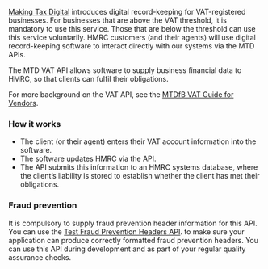 [Making Tax Digital](https://www.gov.uk/government/publications/making-tax-digital/overview-of-making-tax-digital) introduces digital record-keeping for VAT-registered businesses. For businesses that are above the VAT threshold, it is mandatory to use this service. Those that are below the threshold can use this service voluntarily. HMRC customers (and their agents) will use digital record-keeping software to interact directly with our systems via the MTD APIs.

The MTD VAT API allows software to supply business financial data to HMRC, so that clients can fulfil their obligations.

For more background on the VAT API, see the [MTDfB VAT Guide for Vendors](https://developer.service.hmrc.gov.uk/guides/vat-mtd-end-to-end-service-guide).



### How it works 


* The client (or their agent) enters their VAT account information into the software.
* The software updates HMRC via the API.
* The API submits this information to an HMRC systems database, where the client’s liability is stored to establish whether the client has met their obligations.


### Fraud prevention

It is compulsory to supply fraud prevention header information for this API. You can use the <a href="/api-documentation/docs/fraud-prevention">Test Fraud Prevention Headers API</a>. to make sure your application can produce correctly formatted fraud prevention headers.   You can use this API during development and as part of your regular quality assurance checks.
